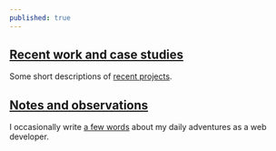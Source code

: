 ```yaml
---
published: true
---
```

## [Recent work and case studies](/case-studies)

Some short descriptions of [recent projects](/case-studies).

## [Notes and observations](/articles)

I occasionally write [a few words](/articles) about my daily adventures as a web developer. 